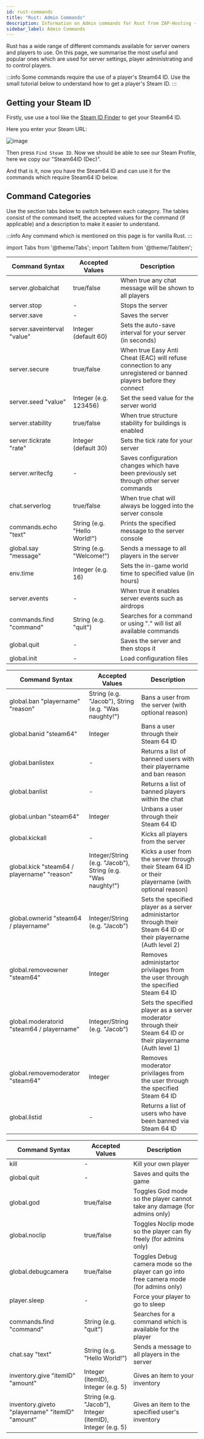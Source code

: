 ```yaml
---
id: rust-commands
title: "Rust: Admin Commands"
description: Information on Admin commands for Rust from ZAP-Hosting - ZAP-Hosting.com documentation
sidebar_label: Admin Commands
---
```


Rust has a wide range of different commands available for server owners and players to use. On this page, we summarise the most useful and popular ones which are used for server settings, player administrating and to control players.

:::info
Some commands require the use of a player's Steam64 ID. Use the small tutorial below to understand how to get a player's Steam ID.
:::

## Getting your Steam ID
Firstly, use use a tool like the [Steam ID Finder](https://steamidfinder.com/) to get your Steam64 ID.

Here you enter your Steam URL:

![image](https://user-images.githubusercontent.com/13604413/159179966-154bb929-edcc-42aa-965e-cb747bb463f8.png)

Then press `Find Steam ID`. Now we should be able to see our Steam Profile, here we copy our "Steam64ID (Dec)".

And that is it, now you have the Steam64 ID and can use it for the commands which require Steam64 ID below.

## Command Categories

Use the section tabs below to switch between each category. The tables consist of the command itself, the accepted values for the command (if applicable) and a description to make it easier to understand.

:::info
Any command which is mentioned on this page is for vanilla Rust.
:::

import Tabs from '@theme/Tabs';
import TabItem from '@theme/TabItem';

<Tabs>
  <TabItem value="ServerSettings" label="Server Settings" default>

| Command Syntax                  | Accepted Values | Description | 
| ----------------------- | ---------- | --------- | 
| server.globalchat      | true/false          | When true any chat message will be shown to all players         | 
| server.stop      | -          | Stops the server         | 
| server.save      | -          | Saves the server         | 
| server.saveinterval "value"      | Integer (default 60)          | Sets the auto-save interval for your server (in seconds)         | 
| server.secure      | true/false          | When true Easy Anti Cheat (EAC) will refuse connection to any unregistered or banned players before they connect         | 
| server.seed "value"     | Integer (e.g. 123456)          | Set the seed value for the server world         | 
| server.stability      | true/false          | When true structure stability for buildings is enabled         | 
| server.tickrate "rate"      | Integer (default 30)          | Sets the tick rate for your server         | 
| server.writecfg      | -          | Saves configuration changes which have been previously set through other server commands         | 
| chat.serverlog      | true/false          | When true chat will always be logged into the server console         | 
| commands.echo "text"      | String (e.g. "Hello World!")          | Prints the specified message to the server console         | 
| global.say "message"      | String (e.g. "Welcome!")          | Sends a message to all players in the server         | 
| env.time      | Integer (e.g. 16)          | Sets the in-game world time to specified value (in hours)         | 
| server.events      | -          | When true it enables server events such as airdrops         | 
| commands.find "command"      | String (e.g. "quit")          | Searches for a command or using "." will list all available commands         | 
| global.quit      | -          | Saves the server and then stops it         | 
| global.init      | -          | Load configuration files         | 

</TabItem>
<TabItem value="PlayerAdmin" label="Player Admin">

| Command Syntax                  | Accepted Values | Description | 
| ----------------------- | ---------- | --------- | 
| global.ban "playername" "reason"      | String (e.g. "Jacob"), String (e.g. "Was naughty!")          | Bans a user from the server (with optional reason)         | 
| global.banid "steam64"      | Integer          | Bans a user through their Steam 64 ID         | 
| global.banlistex      | -          | Returns a list of banned users with their playername and ban reason         | 
| global.banlist      | -          | Returns a list of banned players within the chat         | 
| global.unban "steam64"      | Integer          | Unbans a user through their Steam 64 ID         | 
| global.kickall      | -          | Kicks all players from the server         | 
| global.kick "steam64 / playername" "reason"      | Integer/String (e.g. "Jacob"), String (e.g. "Was naughty!")         | Kicks a user from the server through their Steam 64 ID or their playername (with optional reason)         | 
| global.ownerid "steam64 / playername"      | Integer/String (e.g. "Jacob")          | Sets the specified player as a server administartor through their Steam 64 ID or their playername (Auth level 2)         | 
| global.removeowner "steam64"      | Integer         | Removes administartor privilages from the user through the specified Steam 64 ID         | 
| global.moderatorid "steam64 / playername"      | Integer/String (e.g. "Jacob")          | Sets the specified player as a server moderator through their Steam 64 ID or their playername (Auth level 1)         | 
| global.removemoderator "steam64"      | Integer          | Removes moderator privilages from the user through the specified Steam 64 ID         | 
| global.listid      | -          | Returns a list of users who have been banned via Steam 64 ID          | 

</TabItem>
<TabItem value="Player Controls" label="Player Controls">

| Command Syntax                  | Accepted Values | Description | 
| ----------------------- | ---------- | --------- | 
| kill      | -          | Kill your own player         | 
| global.quit      | -          | Saves and quits the game         | 
| global.god      | true/false          | Toggles God mode so the player cannot take any damage (for admins only)          | 
| global.noclip      | true/false          | Toggles Noclip mode so the player can fly freely (for admins only)          | 
| global.debugcamera      | true/false          | Toggles Debug camera mode so the player can go into free camera mode (for admins only)          | 
| player.sleep      | -          | Force your player to go to sleep         | 
| commands.find "command"      | String (e.g. "quit")          | Searches for a command which is available for the player
| chat.say "text"     | String (e.g. "Hello World!")          | Sends a message to all players in the server         | 
| inventory.give "itemID" "amount"     | Integer (itemID), Integer (e.g. 5)          | Gives an item to your inventory         | 
| inventory.giveto "playername" "itemID" "amount"      | String (e.g. "Jacob"), Integer (itemID), Integer (e.g. 5)          | Gives an item to the specified user's inventory         | 

</TabItem>
</Tabs>
